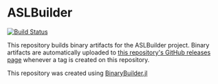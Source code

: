 # ASLBuilder

[![Build Status](https://travis-ci.org/juan-pablo-vielma/ASLBuilder.svg?branch=master)](https://travis-ci.org/juan-pablo-vielma/ASLBuilder)

This repository builds binary artifacts for the ASLBuilder project. Binary artifacts are automatically uploaded to
[this repository's GitHub releases page](https://github.com/juan-pablo-vielma/ASLBuilder/releases) whenever a tag is created
on this repository.

This repository was created using [BinaryBuilder.jl](https://github.com/JuliaPackaging/BinaryBuilder.jl)
